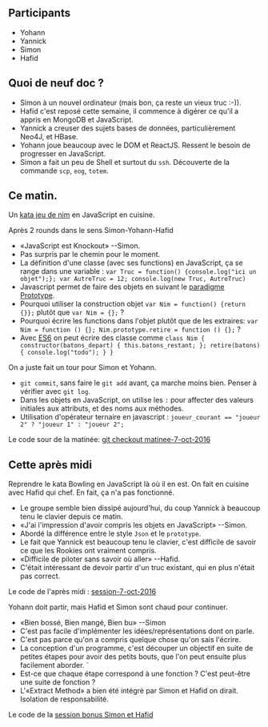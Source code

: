 ## Participants

- Yohann
- Yannick
- Simon
- Hafid


## Quoi de neuf doc ?

- Simon à un nouvel ordinateur (mais bon, ça reste un vieux truc :-)).
- Hafid c'est reposé cette semaine, il commence à digérer ce qu'il a appris en
  MongoDB et JavaScript.
- Yannick a creuser des sujets bases de données, particulièrement Neo4J, et
  HBase.
- Yohann joue beaucoup avec le DOM et ReactJS. Ressent le besoin de progresser
  en JavaScript.
- Simon a fait un peu de Shell et surtout du `ssh`. Découverte de la commande
  `scp`, `eog`, `totem`.


## Ce matin.

Un [kata jeu de nim](http://codingdojo.org/kata/Nim/) en JavaScript en cuisine.

Après 2 rounds dans le sens Simon-Yohann-Hafid

- «JavaScript est Knockout» --Simon.
- Pas surpris par le chemin pour le moment.
- La définition d'une classe (avec ses functions) en JavaScript, ça se range
  dans une variable : `var Truc = function() {console.log("ici un objet");};
  var AutreTruc = 12; console.log(new Truc, AutreTruc)`
- Javascript permet de faire des objets en suivant le [paradigme
  Prototype](https://fr.wikipedia.org/wiki/Programmation_orient%C3%A9e_prototype).
- Pourquoi utiliser la construction objet `var Nim = function() {return {}};`
  plutôt que `var Nim = {};` ?
- Pourquoi écrire les functions dans l'objet plutôt que de les extraires: `var
  Nim = function () {}; Nim.prototype.retire = function () {};` ?
- Avec
  [ES6](https://fr.wikipedia.org/wiki/ECMAScript#ECMAScript_Edition_6_.28ES6.29)
  on peut écrire des classe comme `class Nim { constructor(batons_depart) {
  this.batons_restant; }; retire(batons) { console.log("todo"); } }`

On a juste fait un tour pour Simon et Yohann.

- `git commit`, sans faire le `git add` avant, ça marche moins bien. Penser à
  vérifier avec `git log`.
- Dans les objets en JavaScript, on utilise les `:` pour affecter des valeurs
  initiales aux attributs, et des noms aux méthodes.
- Utilisation d'opérateur ternaire en javascript : `joueur_courant == "joueur
  2" ? "joueur 1" : "joueur 2";`

Le code sour de la matinée: [git checkout
matinee-7-oct-2016](https://github.com/ut7/rookie-club/releases/tag/matinee-7-oct-2016)


## Cette après midi

Reprendre le kata Bowling en JavaScript là où il en est. On fait en cuisine
avec Hafid qui chef. En fait, ça n'a pas fonctionné.

- Le groupe semble bien dissipé aujourd'hui, du coup Yannick à beaucoup tenu le
  clavier depuis ce matin.
- «J'ai l'impression d'avoir compris les objets en JavaScript» --Simon.
- Abordé la différence entre le style `Json` et le `prototype`.
- Le fait que Yannick est beaucoup tenu le clavier, c'est difficile de savoir
  ce que les Rookies ont vraiment compris.
- «Difficile de piloter sans savoir où aller» --Hafid.
- C'était intéressant de devoir partir d'un truc existant, qui en plus n'était
  pas correct.

Le code de l'après midi :
[session-7-oct-2016](http://github.com/ut7/rookie-club/releases/tag/session-7-oct-2016)

Yohann doit partir, mais Hafid et Simon sont chaud pour continuer.

- «Bien bossé, Bien mangé, Bien bu» --Simon
- C'est pas facile d'implémenter les idées/représentations dont on parle.
- C'est pas parce qu'on a compris quelque chose qu'on sais l'écrire.
- La conception d'un programme, c'est découper un objectif en suite de petites
  étapes pour avoir des petits bouts, que l'on peut ensuite plus facilement
  aborder.  `
- Est-ce que chaque étape correspond à une fonction ? C'est peut-être une suite
  de fonction ?
- L'«Extract Method» a bien été intégré par Simon et Hafid on dirait. Isolation
  de responsabilité.

Le code de la [session bonus Simon et Hafid](https://github.com/ut7/rookie-club/releases/tag/session-bonus-simon-et-hafid)

